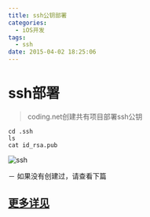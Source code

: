 ```yaml
---
title: ssh公钥部署
categories:
  - iOS开发
tags:
  - ssh
date: 2015-04-02 18:25:06
---
```


# ssh部署
> coding.net创建共有项目部署ssh公钥

```
cd .ssh
ls
cat id_rsa.pub
```

![ssh](http://ob6otnqbf.bkt.clouddn.com/b79df494bea9785d34526d285304a26c.png)

－ 如果没有创建过，请查看下篇

## [更多详见](https://coding.net/help/doc/git/ssh-key.html#ssh-1)
